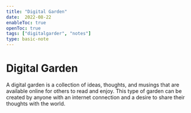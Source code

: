```yaml
---
title: "Digital Garden"
date:  2022-08-22
enableToc: true
openToc: true
tags: ["digitalgarder", "notes"]
type: basic-note
---
```

# Digital Garden

A digital garden is a collection of ideas, thoughts, and musings that are available online for others to read and enjoy. This type of garden can be created by anyone with an internet connection and a desire to share their thoughts with the world.